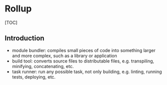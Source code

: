 # Rollup

[TOC]



## Introduction

- module bundler:  compiles small pieces of code into something larger and more complex, such as a library or application
- build tool: converts source files to distributable files, e.g. transpiling, minifying, concatenating, etc.
- task runner: run any possible task, not only building, e.g. linting, running tests, deploying, etc.